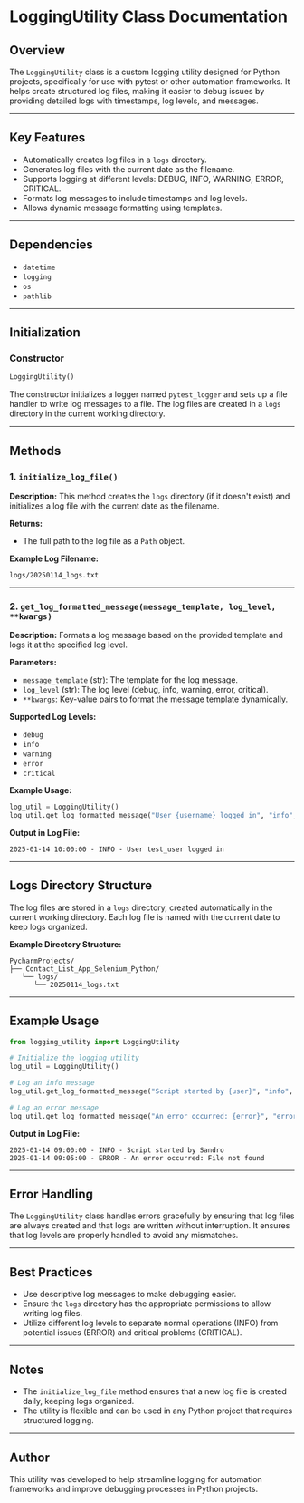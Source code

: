 # LoggingUtility Class Documentation

## Overview
The `LoggingUtility` class is a custom logging utility designed for Python projects, specifically for use with pytest or other automation frameworks. It helps create structured log files, making it easier to debug issues by providing detailed logs with timestamps, log levels, and messages.

---

## Key Features
- Automatically creates log files in a `logs` directory.
- Generates log files with the current date as the filename.
- Supports logging at different levels: DEBUG, INFO, WARNING, ERROR, CRITICAL.
- Formats log messages to include timestamps and log levels.
- Allows dynamic message formatting using templates.

---

## Dependencies
- `datetime`
- `logging`
- `os`
- `pathlib`

---

## Initialization
### Constructor
```python
LoggingUtility()
```
The constructor initializes a logger named `pytest_logger` and sets up a file handler to write log messages to a file. The log files are created in a `logs` directory in the current working directory.

---

## Methods

### 1. `initialize_log_file()`
**Description:**
This method creates the `logs` directory (if it doesn't exist) and initializes a log file with the current date as the filename.

**Returns:**
- The full path to the log file as a `Path` object.

**Example Log Filename:**
```
logs/20250114_logs.txt
```

---

### 2. `get_log_formatted_message(message_template, log_level, **kwargs)`
**Description:**
Formats a log message based on the provided template and logs it at the specified log level.

**Parameters:**
- `message_template` (str): The template for the log message.
- `log_level` (str): The log level (debug, info, warning, error, critical).
- `**kwargs`: Key-value pairs to format the message template dynamically.

**Supported Log Levels:**
- `debug`
- `info`
- `warning`
- `error`
- `critical`

**Example Usage:**
```python
log_util = LoggingUtility()
log_util.get_log_formatted_message("User {username} logged in", "info", username="test_user")
```
**Output in Log File:**
```
2025-01-14 10:00:00 - INFO - User test_user logged in
```

---

## Logs Directory Structure
The log files are stored in a `logs` directory, created automatically in the current working directory. Each log file is named with the current date to keep logs organized.

**Example Directory Structure:**
```
PycharmProjects/
├── Contact_List_App_Selenium_Python/
   └── logs/
      └── 20250114_logs.txt
```

---

## Example Usage
```python
from logging_utility import LoggingUtility

# Initialize the logging utility
log_util = LoggingUtility()

# Log an info message
log_util.get_log_formatted_message("Script started by {user}", "info", user="Sandro")

# Log an error message
log_util.get_log_formatted_message("An error occurred: {error}", "error", error="File not found")
```
**Output in Log File:**
```
2025-01-14 09:00:00 - INFO - Script started by Sandro
2025-01-14 09:05:00 - ERROR - An error occurred: File not found
```

---

## Error Handling
The `LoggingUtility` class handles errors gracefully by ensuring that log files are always created and that logs are written without interruption. It ensures that log levels are properly handled to avoid any mismatches.

---

## Best Practices
- Use descriptive log messages to make debugging easier.
- Ensure the `logs` directory has the appropriate permissions to allow writing log files.
- Utilize different log levels to separate normal operations (INFO) from potential issues (ERROR) and critical problems (CRITICAL).

---

## Notes
- The `initialize_log_file` method ensures that a new log file is created daily, keeping logs organized.
- The utility is flexible and can be used in any Python project that requires structured logging.

---

## Author
This utility was developed to help streamline logging for automation frameworks and improve debugging processes in Python projects.

